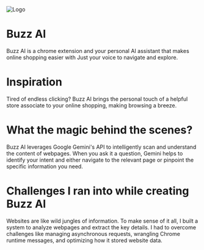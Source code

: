 
![Logo](https://publicrepo2.s3.us-east-1.amazonaws.com/Buzz%20Ahttps://publicrepo2.s3.us-east-1.amazonaws.com/Buzz%20AI%20logo%20resized%20final.jpeg?response-content-disposition=inline&X-Amz-Security-Token=IQoJb3JpZ2luX2VjEHMaCXVzLWVhc3QtMSJGMEQCIBOKjCvEC8YlOv4p3mCXbfPqeDNGp0x31NbtochbVCbrAiAKbpFq8vXq3rBNuAT0FhhCBXKH5aU%2BC9LQNQv4QGP%2FbSrtAgi7%2F%2F%2F%2F%2F%2F%2F%2F%2F%2F8BEAAaDDMzOTcxMjk3MDQzNyIMeAoOZuJ39FY5s17qKsECmOrDJl36KbTzUtAiEz4fITIuAB4Sz3jOcEg3ftvfqZm06d4Ux4t2rIfrFxwaCttXS%2BC9vm0uvNZW0Yp0t02495bFOM0Mcak4rhGj8I5AwA%2BANLOKzVhG2HsRL76p62ZQ8AwHtDJBUb9aNquzH9SWyaghpUbOlXgQqFktzZCNgZjq9a1vSxOo5oc9%2Fgf05zqCfNt%2BgLGm11Xtvd%2FT%2F%2F%2BDgPH6D9oTJqYdi%2FM4PqtUKFXx%2Fp0HblOuMihOm%2Fowacyr9FTNRn3g6zBEPN%2FTIZwaDCTOL7%2BYbVORJwJnc%2Fma5tjZMaUKuum12uC%2BE8btnLZoH6kC9yLCxR6tW%2BDBV%2Fh77d2jcxGgmMyx8jLVNhCD5dZ%2FBqEIOVLor%2BY3EbDTCEt1ZjfqdaA6zFowAmxCfBE26827fCRd6ZQOjDPdc8pwNtmOMKLa%2BbcGOrQCbBkpdvd4Bq8qVhwMs12y4aVaQ%2FPtMUj3%2F0pzsuLdclYuOYV8clbtzy4bTAOqpAIFv%2BlOCEyAShZxTYm4K0Jwj8dYLRmFhQQ8UXw9tdeGW7GampNhq0aQ6%2FuIp47gKvR5vNUzheVvsHC3%2BQI5PRYMBup%2FpVc%2FFRewTxGxEsvK2t%2FC4NCBQJ3gdTH0BU8WwHWsZ2aYRkbWtgskg1HlLfgp4i97dKTgOx9JJgcNigN9BEodfdKQEZ1YjkJLT%2FOoncNO6XMrOgzFVcUDjx7Oa9AqGwru2oBSJxVNouw8MbcmP4KB6BL1cBxoOdGxSsAS3dW4MkO8gngPvQLLKxP9q6qHtAfJYAJPdXNHagbm%2B%2BrQSB%2BqsMnuN5Nb51XPUgjKayvm%2FTZRYqPCq%2BApRu486xWkLnCfFL4%3D&X-Amz-Algorithm=AWS4-HMAC-SHA256&X-Amz-Date=20241003T103034Z&X-Amz-SignedHeaders=host&X-Amz-Expires=300&X-Amz-Credential=ASIAU6GDYR3CQLCCBHWG%2F20241003%2Fus-east-1%2Fs3%2Faws4_request&X-Amz-Signature=0a0a5d8c7d57bcfd0a7b9b5a79547c2231c7dce4ce11a8922158bfbf210c6e04)


# Buzz AI

Buzz AI is a chrome extension and your personal AI assistant that makes online shopping easier with Just your voice to navigate and explore.

# Inspiration

Tired of endless clicking? Buzz AI brings the personal touch of a helpful store associate to your online shopping, making browsing a breeze.

# What the magic behind the scenes?

Buzz AI leverages Google Gemini's API to intelligently scan and understand the content of webpages. When you ask it a question, Gemini helps to identify your intent and either navigate to the relevant page or pinpoint the specific information you need.


# Challenges I ran into while creating Buzz AI

Websites are like wild jungles of information. To make sense of it all, I built a system to analyze webpages and extract the key details.  I had to overcome challenges like managing asynchronous requests, wrangling Chrome runtime messages, and optimizing how it stored website data. 